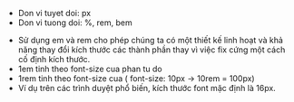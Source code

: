 + Don vi tuyet doi: px
+ Don vi tuong doi: %, rem, bem



- Sử dụng em và rem cho phép chúng ta có một thiết kế linh hoạt và khả năng thay đổi kích thước các thành phần thay vì việc fix cứng một cách cố định kích thước.
- 1em tinh theo font-size cua phan tu do
- 1rem tinh theo font-size cua <html>  ( font-size: 10px -> 10rem = 100px)
- Ví dụ trên các trình duyệt phổ biến, kích thước font mặc định là 16px.